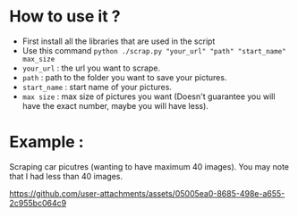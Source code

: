 # How to use it ?
- First install all the libraries that are used in the script
- Use this command `python ./scrap.py "your_url" "path" "start_name" max_size`
-  `your_url` : the url you want to scrape.
- `path` : path to the folder you want to save your pictures.
- `start_name` : start name of your pictures.
- `max size` : max size of pictures you want (Doesn't guarantee you will have the exact number, maybe you will have less).

# Example :
Scraping car picutres (wanting to have maximum 40 images).
You may note that I had less than 40 images.

https://github.com/user-attachments/assets/05005ea0-8685-498e-a655-2c955bc064c9



